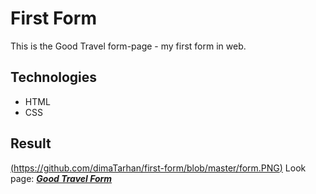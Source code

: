 # First Form
This is the Good Travel form-page - my first form in web.
## Technologies
+ HTML
+ CSS
## Result
[(https://github.com/dimaTarhan/first-form/blob/master/form.PNG)]( https://dimatarhan.github.io/first-form/)
Look page:  [**_Good Travel Form_**]( https://dimatarhan.github.io/first-form/)
